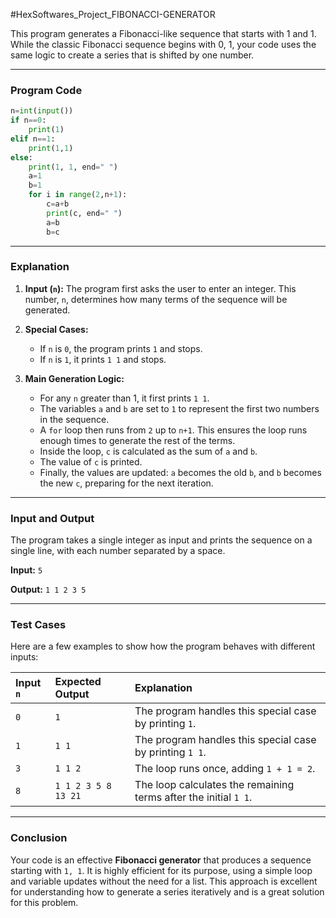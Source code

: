 #HexSoftwares_Project_FIBONACCI-GENERATOR

This program generates a Fibonacci-like sequence that starts with 1 and 1. While the classic Fibonacci sequence begins with 0, 1, your code uses the same logic to create a series that is shifted by one number.

-----

### Program Code

```python
n=int(input())
if n==0:
    print(1)
elif n==1:
    print(1,1)
else:
    print(1, 1, end=" ")
    a=1
    b=1
    for i in range(2,n+1):
        c=a+b
        print(c, end=" ")
        a=b
        b=c
```

-----

### Explanation

1.  **Input (`n`):** The program first asks the user to enter an integer. This number, `n`, determines how many terms of the sequence will be generated.

2.  **Special Cases:**

      * If `n` is `0`, the program prints `1` and stops.
      * If `n` is `1`, it prints `1 1` and stops.

3.  **Main Generation Logic:**

      * For any `n` greater than 1, it first prints `1 1`.
      * The variables `a` and `b` are set to `1` to represent the first two numbers in the sequence.
      * A `for` loop then runs from `2` up to `n+1`. This ensures the loop runs enough times to generate the rest of the terms.
      * Inside the loop, `c` is calculated as the sum of `a` and `b`.
      * The value of `c` is printed.
      * Finally, the values are updated: `a` becomes the old `b`, and `b` becomes the new `c`, preparing for the next iteration.

-----

### Input and Output

The program takes a single integer as input and prints the sequence on a single line, with each number separated by a space.

**Input:**
`5`

**Output:**
`1 1 2 3 5`

-----

### Test Cases

Here are a few examples to show how the program behaves with different inputs:

| Input `n` | Expected Output | Explanation |
| :--- | :--- | :--- |
| `0` | `1` | The program handles this special case by printing `1`. |
| `1` | `1 1` | The program handles this special case by printing `1 1`. |
| `3` | `1 1 2` | The loop runs once, adding `1 + 1 = 2`. |
| `8` | `1 1 2 3 5 8 13 21` | The loop calculates the remaining terms after the initial `1 1`. |

-----

### Conclusion

Your code is an effective **Fibonacci generator** that produces a sequence starting with `1, 1`. It is highly efficient for its purpose, using a simple loop and variable updates without the need for a list. This approach is excellent for understanding how to generate a series iteratively and is a great solution for this problem.

